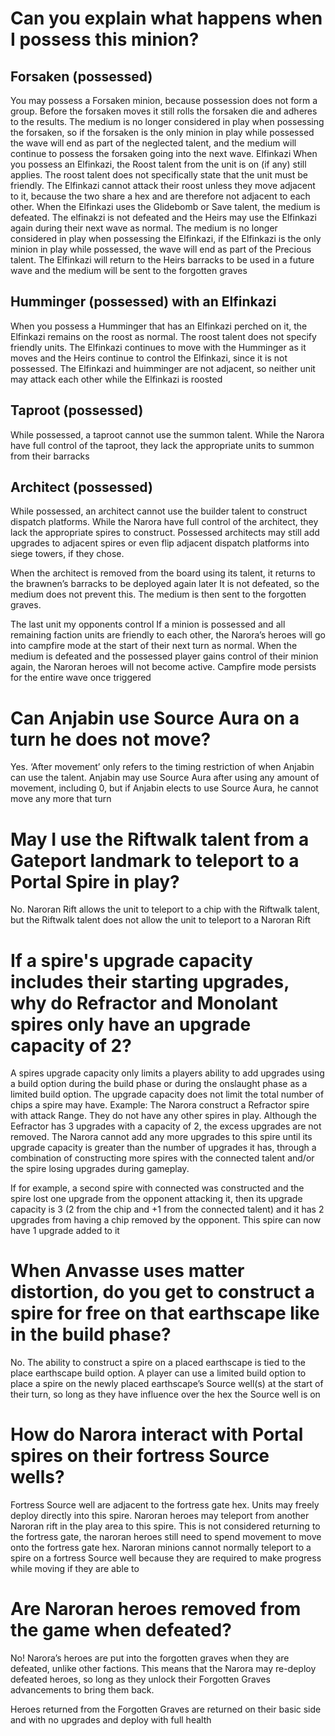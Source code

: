 # Can you explain what happens when I possess this minion?

## Forsaken (possessed)

You may possess a Forsaken minion, because possession does not form a group. Before the forsaken
moves it still rolls the forsaken die and adheres to the results. The medium is no longer considered
in play when possessing the forsaken, so if the forsaken is the only minion in play while possessed
the wave will end as part of the neglected talent, and the medium will continue to possess the
forsaken going into the next wave. Elfinkazi When you possess an Elfinkazi, the Roost talent from
the unit is on (if any) still applies. The roost talent does not specifically state that the unit
must be friendly. The Elfinkazi cannot attack their roost unless they move adjacent to it, because
the two share a hex and are therefore not adjacent to each other. When the Elfinkazi uses the
Glidebomb or Save talent, the medium is defeated. The elfinakzi is not defeated and the Heirs may
use the Elfinkazi again during their next wave as normal. The medium is no longer considered in play
when possessing the Elfinkazi, if the Elfinkazi is the only minion in play while possessed, the wave
will end as part of the Precious talent. The Elfinkazi will return to the Heirs barracks to be used
in a future wave and the medium will be sent to the forgotten graves

## Humminger (possessed) with an Elfinkazi

When you possess a Humminger that has an Elfinkazi perched on it, the Elfinkazi remains on the roost
as normal. The roost talent does not specify friendly units. The Elfinkazi continues to move with
the Humminger as it moves and the Heirs continue to control the Elfinkazi, since it is not
possessed. The Elfinkazi and huimminger are not adjacent, so neither unit may attack each other
while the Elfinkazi is roosted

## Taproot (possessed)

While possessed, a taproot cannot use the summon talent. While the Narora have full control of the
taproot, they lack the appropriate units to summon from their barracks

## Architect (possessed)

While possessed, an architect cannot use the builder talent to construct dispatch platforms. While
the Narora have full control of the architect, they lack the appropriate spires to construct.
Possessed architects may still add upgrades to adjacent spires or even flip adjacent dispatch
platforms into siege towers, if they chose.

When the architect is removed from the board using its talent, it returns to the brawnen’s barracks
to be deployed again later It is not defeated, so the medium does not prevent this. The medium is
then sent to the forgotten graves.

The last unit my opponents control If a minion is possessed and all remaining faction units are
friendly to each other, the Narora’s heroes will go into campfire mode at the start of their next
turn as normal. When the medium is defeated and the possessed player gains control of their minion
again, the Naroran heroes will not become active. Campfire mode persists for the entire wave once
triggered

# Can Anjabin use Source Aura on a turn he does not move?

Yes. ‘After movement’ only refers to the timing restriction of when Anjabin can use the talent.
Anjabin may use Source Aura after using any amount of movement, including 0, but if Anjabin elects
to use Source Aura, he cannot move any more that turn

# May I use the Riftwalk talent from a Gateport landmark to teleport to a Portal Spire in play?

No. Naroran Rift allows the unit to teleport to a chip with the Riftwalk talent, but the Riftwalk
talent does not allow the unit to teleport to a Naroran Rift

# If a spire's upgrade capacity includes their starting upgrades, why do Refractor and Monolant spires only have an upgrade capacity of 2?

A spires upgrade capacity only limits a players ability to add upgrades using a build option during
the build phase or during the onslaught phase as a limited build option. The upgrade capacity does
not limit the total number of chips a spire may have. Example: The Narora construct a Refractor
spire with attack Range. They do not have any other spires in play. Although the Eefractor has 3
upgrades with a capacity of 2, the excess upgrades are not removed. The Narora cannot add any more
upgrades to this spire until its upgrade capacity is greater than the number of upgrades it has,
through a combination of constructing more spires with the connected talent and/or the spire losing
upgrades during gameplay.

If for example, a second spire with connected was constructed and the spire lost one upgrade from
the opponent attacking it, then its upgrade capacity is 3 (2 from the chip and +1 from the connected
talent) and it has 2 upgrades from having a chip removed by the opponent. This spire can now have 1
upgrade added to it

# When Anvasse uses matter distortion, do you get to construct a spire for free on that earthscape like in the build phase?

No. The ability to construct a spire on a placed earthscape is tied to the place earthscape build
option. A player can use a limited build option to place a spire on the newly placed earthscape’s
Source well(s) at the start of their turn, so long as they have influence over the hex the Source
well is on

# How do Narora interact with Portal spires on their fortress Source wells?

Fortress Source well are adjacent to the fortress gate hex. Units may freely deploy directly into
this spire. Naroran heroes may teleport from another Naroran rift in the play area to this spire.
This is not considered returning to the fortress gate, the naroran heroes still need to spend
movement to move onto the fortress gate hex. Naroran minions cannot normally teleport to a spire on
a fortress Source well because they are required to make progress while moving if they are able to

# Are Naroran heroes removed from the game when defeated?

No! Narora’s heroes are put into the forgotten graves when they are defeated, unlike other factions.
This means that the Narora may re-deploy defeated heroes, so long as they unlock their Forgotten
Graves advancements to bring them back.

Heroes returned from the Forgotten Graves are returned on their basic side and with no upgrades and
deploy with full health
